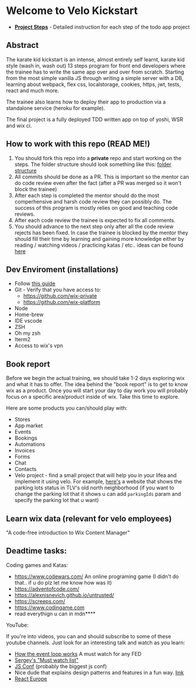 # Welcome to Velo Kickstart
- [**Project Steps**](PROJECT_STEPS.md) - Detailed instruction for each step of the todo app project

## Abstract

The karate kid kickstart is an intense, almost entirely self learnt,  karate kid style (wash in, wash out) 13 steps program for front end developers where the trainee has to write the same app over and over from scratch. Starting from the most simple vanilla JS through writing a simple server with a DB, learning about webpack, flex css, localstorage, cookies, https, jwt, tests, react and much more.

The trainee also learns how to deploy their app to production via a standalone service (heroku for example).

The final project is a fully deployed TDD written app on top of yoshi, WSR and wix ci.

## How to work with this repo (READ ME!)

1. You should fork this repo into a **private** repo and start working on the steps. The folder structure should look something like this:
[folder structure](assets/karate-kid-folder-structure.png)
2. All commits should be done as a PR. This is important so the mentor can do code review even after the fact (after a PR was merged so it won't block the trainee) 
3. After each step is completed the mentor should do the most comperhensive and harsh code review they can possibly do. The success of this program is mostly relies on good and teaching code reviews. 
4. After each code review the trainee is expected to fix all comments.
5. You should advance to the next step only after all the code review rejects has been fixed. In case the trainee is blocked by the mentor they should fill their time by learning and gaining more knowledge either by reading / watching videos / practicing katas / etc.. ideas can be found [here]()



## Dev Enviroment (installations)
* Follow [this guide](https://bo.wix.com/welcome-to-wix/cards/fed-guild/setup/installations)
* Git - Verify that you have access to:
    * https://github.com/wix-private
    * https://github.com/wix-platform
* Node
* Home-brew
* IDE vscode
* ZSH
* Oh my zsh
* Iterm2
* Access to wix's vpn

## Book report
Before we begin the actual training, we should take 1-2 days exploring wix and what it has to offer. The idea behind the "book report" is to get to know wix as a product. Once you will start your day to day work you will probably focus on a specific area/product inside of wix. Take this time to explore. 

Here are some products you can/should play with:
* Stores
* App market
* Events
* Bookings
* Automations
* Invoices
* Forms
* Chat
* Contacts
* Velo project - find a small project that will help you in your lifea and implement it using velo. For example, [here's](https://www.parkingstatus.info/) a website that shows the parking lots status in TLV's old north neighborhood (if you want to change the parking lot that it shows u can add `parkingIds` param and specify the parking lot that u want)

## Learn wix data (relevant for velo employees)
"A code-free introduction to Wix Content Manager" 


## Deadtime tasks:

Coding games and Katas:
* https://www.codewars.com/
An online programing game (I didn't do that.. if u do plz let me know how was it)
* https://adventofcode.com/
* https://alexnisnevich.github.io/untrusted/
* https://screeps.com/
* https://www.codingame.com
* read everythign u can in mdn****

YouTube:

If you're into videos, you can and should subscribe to some of these youtube channels. Just look for an interesting talk and watch as you learn:

* [How the event loop works](https://www.youtube.com/watch?v=8aGhZQkoFbQ) A must watch for any FED
* [Sergey's "Must watch list"](https://github.com/bolshchikov/js-must-watch)
* [JS Conf](https://www.youtube.com/user/jsconfeu/videos?view=0&sort=dd&flow=list&live_view=500) (probably the biggest js conf)
* Nice dude that explains design patterns and features in a fun way. [link](https://www.youtube.com/channel/UCO1cgjhGzsSYb1rsB4bFe4Q/videos)
* [React Europe](https://www.youtube.com/channel/UCorlLn2oZfgOJ-FUcF2eZ1A)
